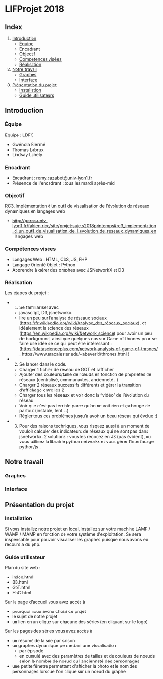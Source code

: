 # LIFProjet 2018

## Index

1. [Introduction](#introduction)
    * [Équipe](#equipe)
    * [Encadrant](#encadrant)
    * [Objectif](#objectif)
    * [Compétences visées](#competences-visees)
    * [Réalisation](#realisation)
1. [Notre travail](#notre-travail)
    * [Graphes](#graphes)
    * [Interface](#interface)
1. [Présentation du projet](#presentation-du-projet)
    * [Installation](#installation)
    * [Guide utilisateurs](#guide-utilisateur)

<a name="introduction"></a>
## Introduction


[//]: # "{{{"

<a name="equipe"></a>
### Équipe

Equipe : LDFC
- Gwénola Biermé
- Thomas Labrux
- Lindsay Lahely 


<a name="encadrant"></a>
### Encadrant

- Encadrant : remy.cazabet@univ-lyon1.fr
- Présence de l'encadrant : tous les mardi après-midi

<a name="objectif"></a>
### Objectif

RC3. Implémentation d’un outil de visualisation de l’évolution de réseaux dynamiques en langages web 
- http://perso.univ-lyon1.fr/fabien.rico/site/projet:sujets2018printemps#rc3_implementation_d_un_outil_de_visualisation_de_l_evolution_de_reseaux_dynamiques_en_langages_web


<a name="competences-visees"></a>
### Compétences visées

- Langages Web : HTML, CSS, JS, PHP
- Langage Orienté Objet : Python 
- Apprendre à gérer des graphes avec JSNetworkX et D3


<a name="realisation"></a>
### Réalisation

Les étapes du projet :
- 1) Se familiariser avec
    - javascript, D3, jsnetworkx.
    - lire un peu sur l’analyse de réseaux sociaux (https://fr.wikipedia.org/wiki/Analyse_des_réseaux_sociaux), et idéalement la science des réseaux (https://en.wikipedia.org/wiki/Network_science) pour avoir un peu de background, ainsi que quelques cas sur Game of thrones pour se faire une idée de ce qui peut être intéressant : (https://datascienceplus.com/network-analysis-of-game-of-thrones/ , https://www.macalester.edu/~abeverid/thrones.html )

- 2) Se lancer dans le code.
    - Charger 1 fichier de réseau de GOT et l’afficher.
    - Ajouter des couleurs/taille de nœuds en fonction de propriétés de réseaux (centralisé, communautés, ancienneté…)
    - Charger 2 réseaux successifs différents et gérer la transition d’affichage entre les 2
    - Charger tous les réseaux et voir donc la “vidéo” de l’évolution du réseau
    - Voir que c’est pas terrible parce qu’on ne voit rien et ça bouge de partout (instable, lent …)
    - Régler tous ces problèmes jusqu’à avoir un beau réseau qui évolue :)

- 3) Pour des raisons techniques, vous risquez aussi à un moment de vouloir calculer des indicateurs de réseaux qui ne sont pas dans jsnetworkx. 2 solutions : vous les recodez en JS (pas évident), ou vous utilisez la librairie python networkx et vous gérer l’interfacage python/js .



[//]: # "}}}"


<a name="notre-travail"></a>
## Notre travail


[//]: # "{{{"

<a name="graphes"></a>
### Graphes


<a name="interface"></a>
### Interface


[//]: # "}}}"



<a name="presentation-du-projet"></a>
## Présentation du projet


[//]: # "{{{"

<a name="installation"></a>
### Installation

Si vous installez notre projet en local, installez sur votre machine LAMP / WAMP / MAMP en fonction de votre système d'exploitation.
Se sera inspensable pour pouvoir visualiser les graphes puisque nous avons eu recours à du php.

<a name="guide-utilisateurs"></a>
### Guide utilisateur

Plan du site web :
- index.html
- BB.html
- GoT.html
- HoC.html

Sur la page d'accueil vous avez accès à
- pourquoi nous avons choisi ce projet
- le sujet de notre projet
- un lien en un clique sur chacune des séries (en cliquant sur le logo)

Sur les pages des séries vous avez accès à
- un résumé de la srie par saison
- un graphes dynamique permettant une visualisation
    - par épisode
    - en cumulé avec des paramètres de tailles et de couleurs de noeuds selon le nombre de noeud ou l'ancienneté des personnages
- une petite fênetre permettant d'afficher la photo et le nom des personnages lorsque l'on clique sur un noeud du graphe

[//]: # "}}}"




